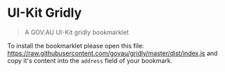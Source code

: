 UI-Kit Gridly
=============

> A GOV.AU UI-Kit gridly bookmarklet

To install the bookmarklet please open this file:
https://raw.githubusercontent.com/govau/gridly/master/dist/index.js
and copy it's content into the `address` field of your bookmark.
